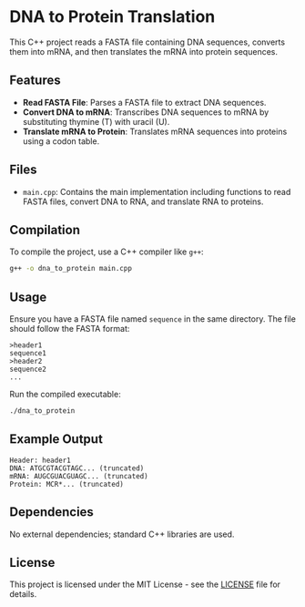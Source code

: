 

# DNA to Protein Translation

This C++ project reads a FASTA file containing DNA sequences, converts them into mRNA, and then translates the mRNA into protein sequences.
## Features

- **Read FASTA File**: Parses a FASTA file to extract DNA sequences.
- **Convert DNA to mRNA**: Transcribes DNA sequences to mRNA by substituting thymine (T) with uracil (U).
- **Translate mRNA to Protein**: Translates mRNA sequences into proteins using a codon table.

## Files

- `main.cpp`: Contains the main implementation including functions to read FASTA files, convert DNA to RNA, and translate RNA to proteins.

## Compilation

To compile the project, use a C++ compiler like `g++`:

```bash
g++ -o dna_to_protein main.cpp
```

## Usage

Ensure you have a FASTA file named `sequence` in the same directory. The file should follow the FASTA format:

```
>header1
sequence1
>header2
sequence2
...
```

Run the compiled executable:

```bash
./dna_to_protein
```

## Example Output

```
Header: header1
DNA: ATGCGTACGTAGC... (truncated)
mRNA: AUGCGUACGUAGC... (truncated)
Protein: MCR*... (truncated)
```

## Dependencies

No external dependencies; standard C++ libraries are used.

## License

This project is licensed under the MIT License - see the [LICENSE](LICENSE) file for details.
